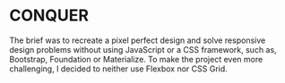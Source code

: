 # CONQUER
The brief was to recreate a pixel perfect design and solve responsive design problems without using JavaScript or a CSS framework, such as, Bootstrap, Foundation or Materialize. To make the project even more challenging, I decided to neither use Flexbox nor CSS Grid.
